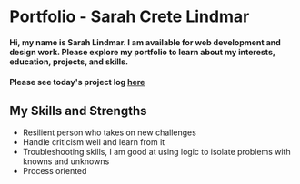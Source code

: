 # Portfolio - Sarah Crete Lindmar
#### Hi, my name is Sarah Lindmar. I am available for web development and design work. Please explore my portfolio to learn about my interests, education, projects, and skills.
#### Please see today's project log [here](https://github.com/srhcrete/rails_portfolio/portfolio/public/README.md)

## My Skills and Strengths

* Resilient person who takes on new challenges
* Handle criticism well and learn from it
* Troubleshooting skills, I am good at using logic to isolate problems with knowns and unknowns
* Process oriented
